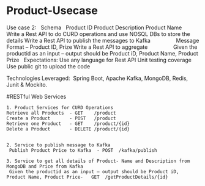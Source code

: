 # Product-Usecase
Use case 2:
 
Schema
 
Product ID
Product Description
Product Name
 
Write a Rest API to do CURD operations and use NOSQL DBs to store the details
Write a Rest API to publish the messages to Kafka
                Message Format – Product ID, Prize
Write a Rest API to aggregate
                Given the productid as an input – output should be Product iD, Product Name, Product Prize
 
Expectations:
Use any language for Rest API
Unit testing coverage
Use public git to upload the code

Technologies Leveraged: 
	Spring Boot, 
	Apache Kafka, 
	MongoDB, 
	Redis, 
	Junit & Mockito.


#RESTful Web Services
 
	1. Product Services for CURD Operations
    Retrieve all Products  - GET    /product
    Create a Product       - POST 	/product
    Retrieve one Product   - GET    /product/{id}
    Delete a Product       - DELETE	/product/{id}


	2. Service to publish message to Kafka
     Publish Product Price to Kafka  - POST  /kafka/publish

	3. Service to get all details of Product- Name and Description from MongoDB and Price from Kafka
     Given the productid as an input – output should be Product iD, Product Name, Product Price-   GET	/getProductDetails/{id}
